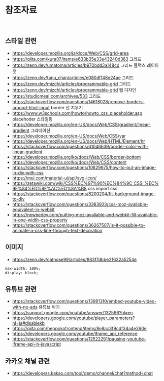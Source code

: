 # 참조자료

&nbsp;

## 스타일 관련

- https://developer.mozilla.org/ja/docs/Web/CSS/grid-area
- https://qiita.com/kura07/items/e633b35e33e43240d363 그리드
- https://zenn.dev/umatoma/articles/b970bdd3a148cd 그리드 플랙스 레이아웃
- https://zenn.dev/tanu_chan/articles/e080df148e24ae 그리드
- https://zenn.dev/mizchi/articles/programmable-grid 그리드
- https://zenn.dev/mizchi/articles/programmable-grid 웹 디자인
- https://studiomeal.com/archives/533 그리드
- https://stackoverflow.com/questions/14618028/remove-borders-around-html-input border 선 지우기
- https://www.w3schools.com/howto/howto_css_placeholder.asp placehoder 스타일링
- https://developer.mozilla.org/en-US/docs/Web/CSS/gradient/linear-gradient 그라데이션
- https://developer.mozilla.org/en-US/docs/Web/CSS/var
- https://developer.mozilla.org/en-US/docs/Web/HTML/Element/hr
- https://stackoverflow.com/questions/61046639/border-color-with-linear-gradient
- https://developer.mozilla.org/ko/docs/Web/CSS/border-bottom
- https://developer.mozilla.org/ko/docs/Web/CSS/content
- https://stackoverflow.com/questions/10829675/how-to-put-an-image-in-div-with-css
- https://mui.com/material-ui/api/svg-icon/
- https://zetawiki.com/wiki/CSS%EC%97%90%EC%84%9C_CSS_%EC%9E%84%ED%8F%AC%ED%8A%B8 css import css
- https://stackoverflow.com/questions/8200204/fit-background-image-to-div
- https://stackoverflow.com/questions/3383923/css-moz-available-equivalent-in-webkit
- https://newbedev.com/putting-moz-available-and-webkit-fill-available-in-one-width-css-property
- https://stackoverflow.com/questions/36267507/is-it-possible-to-animate-a-css-line-through-text-decoration

## 이미지

- https://zenn.dev/catnose99/articles/883f7dbbe21632a5254e

```
max-width: 100%;
display: block;
```

## 유튜브 관련

- https://stackoverflow.com/questions/13981310/embed-youtube-video-with-no-ads 유튜브 박기
- https://support.google.com/youtube/answer/132596?hl=en
- https://developers.google.com/youtube/player_parameters?hl=ja#disablekb
- https://qiita.com/heppokofrontend/items/8e8ac3f9cdf34a4e360e
- https://developers.google.com/youtube/iframe_api_reference
- https://stackoverflow.com/questions/12522291/pausing-youtube-iframe-api-in-javascript

## 카카오 채널 관련

- https://developers.kakao.com/tool/demo/channel/chat?method=chat
